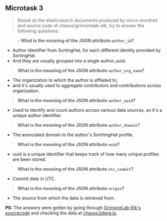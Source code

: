## Microtask 3

> Based on the elasticsearch documents produced by micro-mordred and source code of chaoss/grimoirelab-elk, 
> try to answer the following questions:

> **- What is the meaning of the JSON attribute `author_id`?**
> 
- Author identifier from SortingHat, for each different identity provided by SortingHat.
- And they are usually grouped into a single author_uuid.

> **What is the meaning of the JSON attribute `author_org_name`?**
> 
- The organization to which the author is affliated to, 
- and it's usually used to aggregate contributors and contributions across organization.

> **What is the meaning of the JSON attribute `author_uuid`?**
> 
- Used to identify and count authors across various data sources, so it's a unique author identifier.

> **What is the meaning of the JSON attribute `author_domain`?**
> 
- The associated domain to the author's SorthingHat profile.

> **What is the meaning of the JSON attribute `uuid`?**
> 
- uuid is a unique identifier that keeps track of how many unique profiles are been stored.

> **What is the meaning of the JSON attribute `utc_commit`?**
> 
- Commit date in UTC. 

> **What is the meaning of the JSON attribute `origin`?**
> 
- The source from which the data is retrieved from.

**PS:** The answers were gotten by going through [GrimoireLab-Elk's sourcecode](https://github.com/chaoss/grimoirelab-elk/blob/master/README.md) 
and checking the data at [chaoss.biterg.io](chaoss.biterg.io).

